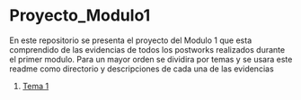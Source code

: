 # Proyecto_Modulo1


En este repositorio se presenta el proyecto del Modulo 1 que esta comprendido de las evidencias de todos los postworks realizados durante el primer modulo. Para un mayor orden se dividira por temas y se usara este readme como directorio y descripciones de cada una de las evidencias 

1. [Tema 1](https://github.com/andregarza/Proyecto_Modulo1/tree/main/Tema%201)
